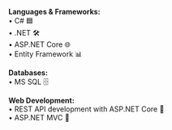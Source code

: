 **Languages & Frameworks:**    
• C# 🟦   
• .NET 🛠️  
• ASP.NET Core 🌐  
• Entity Framework 📊  

**Databases:**    
• MS SQL 🗄️   

**Web Development:**    
• REST API development with ASP.NET Core 🔗    
• ASP.NET MVC 🔗 
